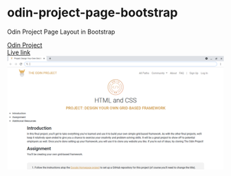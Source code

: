 # odin-project-page-bootstrap
Odin Project Page Layout in Bootstrap 

[Odin Project](https://web.archive.org/web/20210126233651/https://theodinproject.com/courses/html-and-css/lessons/design-your-own-grid-based-framework)
<br />
[Live link](https://jdegand.github.io/odin-project-page-bootstrap/)
<br />
![Screenshot](screenshot.png)
